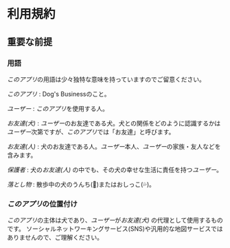 # 利用規約

## 重要な前提

### 用語

*このアプリ*の用語は少々独特な意味を持っていますのでご留意ください。

*このアプリ*
: Dog's Businessのこと。

*ユーザー*
: *このアプリ*を使用する人。

*お友達(犬)*
: *ユーザー*のお友達である犬。犬との関係をどのように認識するかは*ユーザー*次第ですが、*このアプリ*では「お友達」と呼びます。

*お友達(人)*
: 犬のお友達である人。*ユーザー*本人、*ユーザー*の家族・友人などを含みます。

*保護者*
: 犬の*お友達(人)* の中でも、その犬の幸せな生活に責任を持つ*ユーザー*。

*落とし物*
: 散歩中の犬のうんち(&#x1F4A9;)またはおしっこ(&#x1F4A6;)。

### *このアプリ*の位置付け

*このアプリ*の主体は犬であり、*ユーザー*が*お友達(犬)* の代理として使用するものです。
ソーシャルネットワーキングサービス(SNS)や汎用的な地図サービスではありませんので、ご理解ください。
